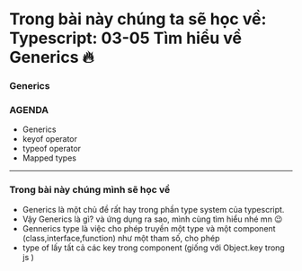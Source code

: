 # Trong bài này chúng ta sẽ học về: Typescript: 03-05 Tìm hiểu về Generics 🔥

### Generics

### AGENDA

- Generics
- keyof operator
- typeof operator
- Mapped types

---

### Trong bài này chúng mình sẽ học về

- Generics là một chủ đề rất hay trong phần type system của typescript.
- Vậy Generics là gì? và ứng dụng ra sao, mình cùng tìm hiểu nhé mn 😉
- Gennerics type là việc cho phép truyền một type và một component (class,interface,function) như một tham số, cho phép
- type of lấy tất cả các key trong component (giống với Object.key trong js )
